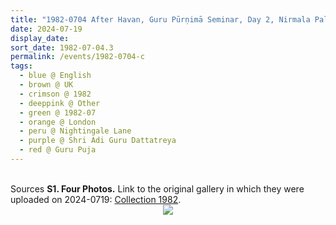 ```yaml
---
title: "1982-0704 After Havan, Guru Pūrṇimā Seminar, Day 2, Nirmala Palace Āśhram, Garden, 99 Nightingale Lane, Balham, London SW12 8LZ, UK"
date: 2024-07-19
display_date: 
sort_date: 1982-07-04.3
permalink: /events/1982-0704-c
tags:
  - blue @ English
  - brown @ UK
  - crimson @ 1982
  - deeppink @ Other
  - green @ 1982-07
  - orange @ London
  - peru @ Nightingale Lane
  - purple @ Shri Adi Guru Dattatreya
  - red @ Guru Puja
---
```


<br>

<wave-list>
  <list-title color="DarkSeaGreen" width="40">Sources</list-title>
  <list-item color="BlanchedAlmond"  width="280"><b>S1. Four Photos.</b> Link to the original gallery in which they were uploaded on 2024-0719: <a href="https://eternalmoments.smugmug.com/Collections/Patricia-Proenza-Collection/1982/">Collection 1982</a>.</list-item>     
</wave-list>

<div style="text-align: center"><img src="https://pub-bcc3cbe9b1e94ba1ac28915f7a3900fa.r2.dev/1982-0704-b_After_Havan_Guru_Purnima_Seminar_Day_2_Nirmala_Palace_AShram_Garden_99_Nightingale_Lane_Balham_London_SW12_8LZ_UK_01_(Photo_credit_Patricia_Proenza).jpg" /></div>
